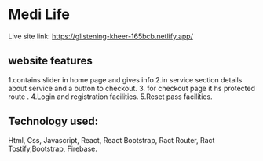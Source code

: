 # Medi Life

Live site link: https://glistening-kheer-165bcb.netlify.app/

## website features

1.contains slider in home page and gives info
2.in service section details about service and a button to checkout.
3. for checkout page it hs protected route .
4.Login and registration facilities.
5.Reset pass facilities.

## Technology used: 

Html, Css, Javascript, React, React Bootstrap, Ract Router, Ract Tostify,Bootstrap, Firebase.
